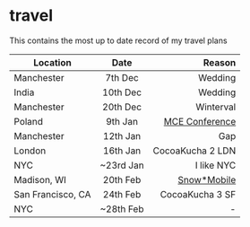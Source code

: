 travel
======

This contains the most up to date record of my travel plans


| Location        | Date           | Reason  |
| ------------- |:-------------:| -----:|
| Manchester      | 7th Dec | Wedding |
| India      | 10th Dec |  Wedding |
| Manchester | 20th Dec | Winterval |
| Poland | 9th Jan | [MCE Conference](http://mobilecentraleurope.com/) |
| Manchester | 12th Jan| Gap |
| London | 16th Jan | CocoaKucha 2 LDN |
| NYC | ~23rd Jan | I like NYC |
| Madison, WI | 20th Feb | [Snow*Mobile](http://www.snow-mobile.org) |
| San Francisco, CA | 24th Feb | CocoaKucha 3 SF |
| NYC | ~28th Feb | - |
